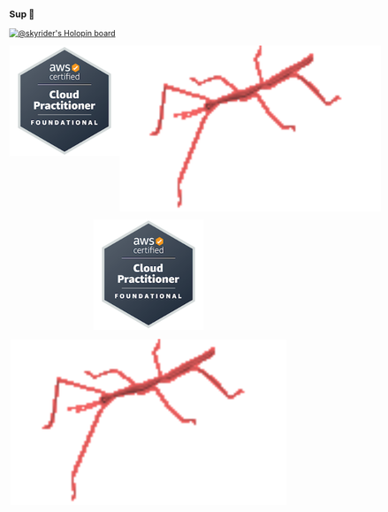 ### Sup 🤘
[![@skyrider's Holopin board](https://holopin.me/skyrider)](https://holopin.io/@skyrider)

<div align="center">
  <div style="display: flex;">
<img src="aws-certified-cloud-practitioner.png" width="200" height="200">
<img src="stickbugparrot.gif" width="500" height="300">
  </div>
</div>
<p align="center">
<img src="aws-certified-cloud-practitioner.png" width="200" height="200">
</p>
<p align="center">
<img src="stickbugparrot.gif" width="500" height="300">
</p>
